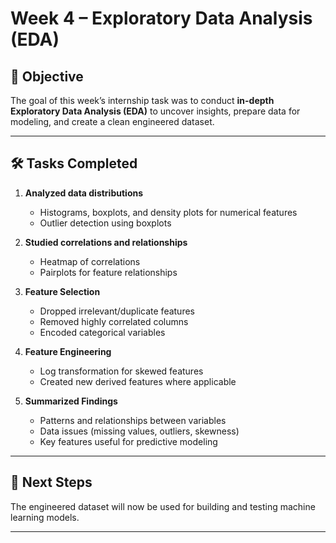 # Week 4 – Exploratory Data Analysis (EDA)

## 🎯 Objective
The goal of this week’s internship task was to conduct **in-depth Exploratory Data Analysis (EDA)** to uncover insights, prepare data for modeling, and create a clean engineered dataset.

---

## 🛠️ Tasks Completed
1. **Analyzed data distributions**  
   - Histograms, boxplots, and density plots for numerical features  
   - Outlier detection using boxplots  

2. **Studied correlations and relationships**  
   - Heatmap of correlations  
   - Pairplots for feature relationships  

3. **Feature Selection**  
   - Dropped irrelevant/duplicate features  
   - Removed highly correlated columns  
   - Encoded categorical variables  

4. **Feature Engineering**  
   - Log transformation for skewed features  
   - Created new derived features where applicable  

5. **Summarized Findings**  
   - Patterns and relationships between variables  
   - Data issues (missing values, outliers, skewness)  
   - Key features useful for predictive modeling  
---

## 🚀 Next Steps
The engineered dataset will now be used for building and testing machine learning models.

---

